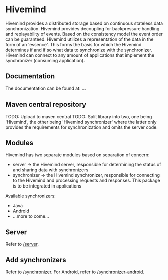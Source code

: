 # Hivemind

Hivemind provides a distributed storage based on continuous stateless data synchronization. 
Hivemind provides decoupling for backpressure handling and replayability of events. Based on the consistency model the event order can be guaranteed.
Hivemind utilizes a representation of the data in the form of an 'essence'. This forms the basis for which the Hivemind determines if and if so what data to synchronize with the synchronizer.
Hivemind can connect to any amount of applications that implement the synchronizer (consuming application).

## Documentation

The documentation can be found at: ...

## Maven central repository

TODO: Upload to maven central
TODO: Split library into two, one being 'Hivemind', the other being 'Hivemind synchronizer' where the latter only provides the requirements for synchronization and omits the server code. 

## Modules

Hivemind has two separate modules based on separation of concern:
- server -> the Hivemind server, responsible for determining the status of and sharing data with synchronizers
- synchronizer -> the Hivemind synchronizer, responsible for connecting to the Hivemind and processing requests and responses. This package is to be integrated in applications

Available synchronizers:
- Java
- Android
- ...more to come...

## Server

Refer to [/server](/server).

## Add synchronizers

Refer to [/synchronizer](/synchronizer).
For Android, refer to  [/synchronizer-android](/synchronizer-android).


